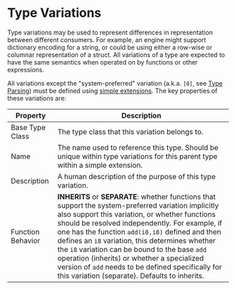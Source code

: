 # Type Variations

Type variations may be used to represent differences in representation between different consumers. For example, an engine might support dictionary encoding for a string, or could be using either a row-wise or columnar representation of a struct. All variations of a type are expected to have the same semantics when operated on by functions or other expressions.

All variations except the "system-preferred" variation (a.k.a. `[0]`, see [Type Parsing](type_parsing.md)) must be defined using [simple extensions](../extensions/index.md#simple-extensions). The key properties of these variations are:

| Property          | Description                                                  |
| ----------------- | ------------------------------------------------------------ |
| Base Type Class   | The type class that this variation belongs to.               |
| Name              | The name used to reference this type. Should be unique within type variations for this parent type within a simple extension. |
| Description       | A human description of the purpose of this type variation.   |
| Function Behavior | **INHERITS** or **SEPARATE**: whether functions that support the system-preferred variation implicitly also support this variation, or whether functions should be resolved independently. For example, if one has the function `add(i8,i8)` defined and then defines an `i8` variation, this determines whether the `i8` variation can be bound to the base `add` operation (inherits) or whether a specialized version of `add` needs to be defined specifically for this variation (separate). Defaults to inherits. |
